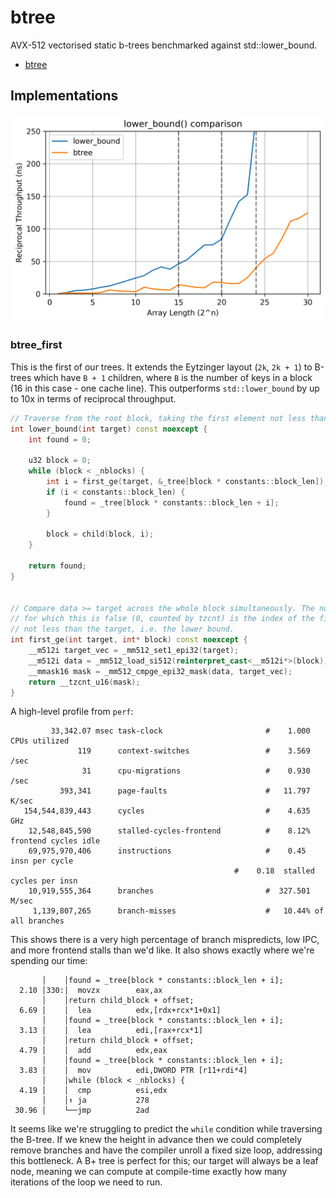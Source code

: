 # btree

AVX-512 vectorised static b-trees benchmarked against std::lower_bound. 

  - [btree](#btree_first)
  
## Implementations

<img src="./results/plot.png" width="800" alt="lower_bound() comparison" />

### btree_first

This is the first of our trees. It extends the Eytzinger layout (`2k`, `2k + 1`) to B-trees which have `B + 1` children, where `B` is the number of keys in a block (16 in this case - one cache line). This outperforms `std::lower_bound` by up to 10x in terms of reciprocal throughput.

```cpp
// Traverse from the root block, taking the first element not less than our target.
int lower_bound(int target) const noexcept {
    int found = 0;

    u32 block = 0;
    while (block < _nblocks) {
        int i = first_ge(target, &_tree[block * constants::block_len]);
        if (i < constants::block_len) {
            found = _tree[block * constants::block_len + i];
        }

        block = child(block, i);
    }

    return found;
}


// Compare data >= target across the whole block simultaneously. The number of results
// for which this is false (0, counted by tzcnt) is the index of the first key which is
// not less than the target, i.e. the lower bound.
int first_ge(int target, int* block) const noexcept {
    __m512i target_vec = _mm512_set1_epi32(target);
    __m512i data = _mm512_load_si512(reinterpret_cast<__m512i*>(block));
    __mmask16 mask = _mm512_cmpge_epi32_mask(data, target_vec);
    return __tzcnt_u16(mask);
}
```

A high-level profile from `perf`:

```
         33,342.07 msec task-clock                       #    1.000 CPUs utilized
               119      context-switches                 #    3.569 /sec
                31      cpu-migrations                   #    0.930 /sec
           393,341      page-faults                      #   11.797 K/sec
   154,544,839,443      cycles                           #    4.635 GHz
    12,548,845,590      stalled-cycles-frontend          #    8.12% frontend cycles idle
    69,975,970,406      instructions                     #    0.45  insn per cycle
                                                  #    0.18  stalled cycles per insn
    10,919,555,364      branches                         #  327.501 M/sec
     1,139,807,265      branch-misses                    #   10.44% of all branches
```

This shows there is a very high percentage of branch mispredicts, low IPC, and more frontend stalls than we'd like. It also shows exactly where we're spending our time:

```
       │    │found = _tree[block * constants::block_len + i];                                                                                                                 
  2.10 │330:│  movzx        eax,ax                                                                                                                                            
       │    │return child_block + offset;                                                                                                                                     
  6.69 │    │  lea          edx,[rdx+rcx*1+0x1]                                                                                                                               
       │    │found = _tree[block * constants::block_len + i];                                                                                                                 
  3.13 │    │  lea          edi,[rax+rcx*1]                                                                                                                                   
       │    │return child_block + offset;                                                                                                                                     
  4.79 │    │  add          edx,eax                                                                                                                                           
       │    │found = _tree[block * constants::block_len + i];                                                                                                                 
  3.83 │    │  mov          edi,DWORD PTR [r11+rdi*4]                                                                                                                         
       │    │while (block < _nblocks) {                                                                                                                                       
  4.19 │    │  cmp          esi,edx                                                                                                                                           
       │    │↑ ja           278                                                                                                                                               
 30.96 │    └──jmp          2ad     
```

It seems like we're struggling to predict the `while` condition while traversing the B-tree. If we knew the height in advance then we could completely remove branches and have the compiler unroll a fixed size loop, addressing this bottleneck. A B+ tree is perfect for this; our target will always be a leaf node, meaning we can compute at compile-time exactly how many iterations of the loop we need to run.
